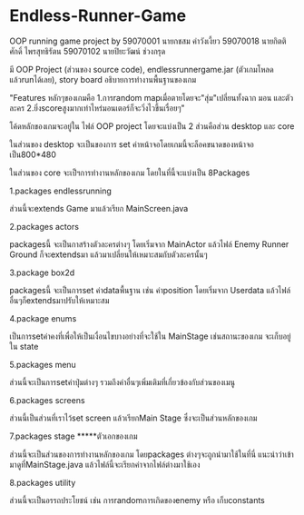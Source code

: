 # Endless-Runner-Game
OOP running game project by 59070001 นายกชสม คำวังเงี้ยว 59070018 นายกิตติศักดิ์ ไพรสุทธิรัตน 59070102 นายปิยะวัฒน์ ช่วงกรุด

มี OOP Project (ส่วนของ source code), endlessrunnergame.jar (ตัวเกมโหลดแล้วrunได้เลย), story board อธิบายการทำงานพื้นฐานของเกม

"Features หลักๆของเกมคือ 1.การrandom mapเมื่อตายโดยจะ"สุ่ม"เปลี่ยนทั้งฉาก มอน และตัวละคร 2.ยิ่งscoreสูงมากเท่าไหร่มอนเตอร์ก็จะวิ่งไวขึ้นเรื่อยๆ"

โค้ดหลักของเกมจะอยู่ใน ไฟล์ OOP project โดยจะแบ่งเป็น 2 ส่วนคือส่วน desktop และ core

ในส่วนของ desktop จะเป็นของการ set ค่าหน้าจอโดยเกมนี้จะล็อคขนาดของหน้าจอเป็น800*480

ในส่วนของ core จะเป็ฯการทำงานหลักของเกม โดยในที่นี้จะแบ่งเป็น 8Packages

1.packages endlessrunning 

  ส่วนนี้จะextends Game มาแล้วเรียก MainScreen.java
  
2.packages  actors

  packagesนี้ จะเป็นกาสร้างตัวละครต่างๆ โดยเริ่มจาก MainActor แล้วไฟล์ Enemy Runner Ground ก็จะextendsมา แล้วมาเปลี่ยนให้เหมาะสมกับตัวละครนั้นๆ

3.package box2d

  packagesนี้ จะเป็นการset ค่าdataพื้นฐาน เช่น ค่าposition โดยเริ่มจาก Userdata แล้วไฟล์อื่นๆก็extendsมาปรับให้เหมาะสม
  
4.package enums
  
  เป็นการsetค่าคงที่เพื่อให้เป็นเงื่อนไขบางอย่างที่จะใช้ใน MainStage เช่นสถานะของเกม จะเก็บอยู่ใน state
  
5.packages menu

  ส่วนนี้จะเป็นการsetค่าปุ่มต่างๆ รวมถึงค่าอื่นๆเพิ่มเติมที่เกี่ยวข้องกับส่วนของเมนู
  
6.packages screens

  ส่วนนี้เป็นส่วนที่เราไว้set screen แล้วเรียกMain Stage ซึ่งจะเป็นส่วนหลักของเกม

7.packages stage *****ตัวเอกของเกม

  ส่วนนี้จะเป็นส่วนของการทำงานหลักของเกม โดยpackages ต่างๆจะถูกนำมาใช้ในที่นี่ แนะนำว่าเข้ามาดูที่MainStage.java แล้วไฟล์นี้จะเรียกค่าจากไฟล์ต่างมาใช้เอง
    
8.packages utility
 
  ส่วนนี้จะเป็นอรรถประโยชน์ เช่น การrandomการเกิดของenemy หรือ เก็บconstants 
  
